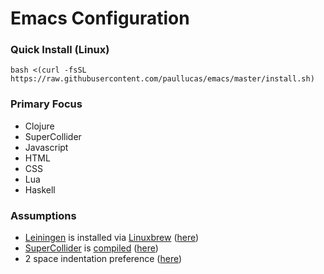 # Emacs Configuration

### Quick Install (Linux)
```bash <(curl -fsSL https://raw.githubusercontent.com/paullucas/emacs/master/install.sh)```

### Primary Focus
- Clojure
- SuperCollider
- Javascript
- HTML
- CSS
- Lua
- Haskell

### Assumptions
- <a href="https://github.com/technomancy/leiningen">Leiningen<a> is installed via <a href="https://github.com/Linuxbrew/brew">Linuxbrew</a> (<a href="https://github.com/paullucas/emacs/blob/master/init.el#L107">here</a>)
- <a href="https://github.com/supercollider/supercollider/">SuperCollider</a> is <a href="http://paullucas.github.io/2016/Supercollider-on-Ubuntu-16.04.html">compiled</a>  (<a href="https://github.com/paullucas/emacs/blob/master/init.el#L118">here</a>)
- 2 space indentation preference (<a href="https://github.com/paullucas/emacs/blob/master/init.el#L173">here</a>)

